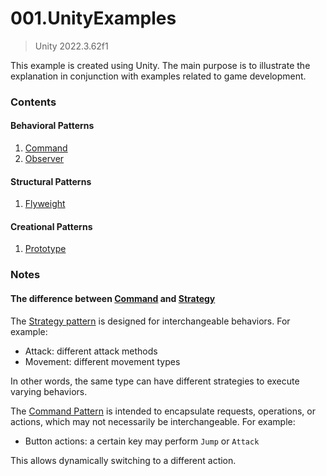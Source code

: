 # 001.UnityExamples

> Unity 2022.3.62f1

This example is created using Unity. The main purpose is to illustrate the explanation in conjunction with examples related to game development.

### Contents
#### Behavioral Patterns
1. [Command](docs/Command.md)
2. [Observer](docs/Observer.md)

#### Structural Patterns
1. [Flyweight](docs/Flyweight.md)

#### Creational Patterns
1. [Prototype](docs/Prototype.md)

### Notes

#### The difference between [Command](docs/Command.md) and [Strategy](docs/Strategy.md)

The [Strategy pattern](docs/Strategy.md) is designed for interchangeable behaviors. For example:
- Attack: different attack methods
- Movement: different movement types

In other words, the same type can have different strategies to execute varying behaviors.

The [Command Pattern](docs/Command.md) is intended to encapsulate requests, operations, or actions, which may not necessarily be interchangeable. For example:

- Button actions: a certain key may perform `Jump` or `Attack`

This allows dynamically switching to a different action.
